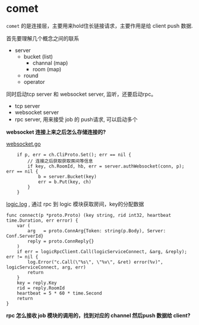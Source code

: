 comet
======

`comet` 的是连接层，主要用来hold住长链接请求，主要作用是给 client push 数据.

首先要理解几个概念之间的联系

* server 
    - bucket (list)
        + channal (map)
        + room (map)
    - round 
    - operator

同时启动tcp server 和 websocket server, 监听，还要启动rpc。

- tcp server 
- websocket server 
- rpc server, 用来接受 job 的 push请求, 可以启动多个


**websocket 连接上来之后怎么存储连接的?**

[websocket.go](./websocket.go#127)

```golang
    if p, err = ch.CliProto.Set(); err == nil {
		// 连接之后获取获取房间等信息
		if key, ch.RoomId, hb, err = server.authWebsocket(conn, p); err == nil {
			b = server.Bucket(key)
			err = b.Put(key, ch)
		}
	}
```

[logic.log](./logic.go#47) , 通过 rpc 到 logic 模块获取房间，key的分配数据

```golang
func connect(p *proto.Proto) (key string, rid int32, heartbeat time.Duration, err error) {
	var (
		arg   = proto.ConnArg{Token: string(p.Body), Server: Conf.ServerId}
		reply = proto.ConnReply{}
	)
	if err = logicRpcClient.Call(logicServiceConnect, &arg, &reply); err != nil {
		log.Error("c.Call(\"%s\", \"%v\", &ret) error(%v)", logicServiceConnect, arg, err)
		return
	}
	key = reply.Key
	rid = reply.RoomId
	heartbeat = 5 * 60 * time.Second
	return
}
``` 


**rpc 怎么接收 job 模块的调用的，找到对应的 channel 然后push 数据给 client?**